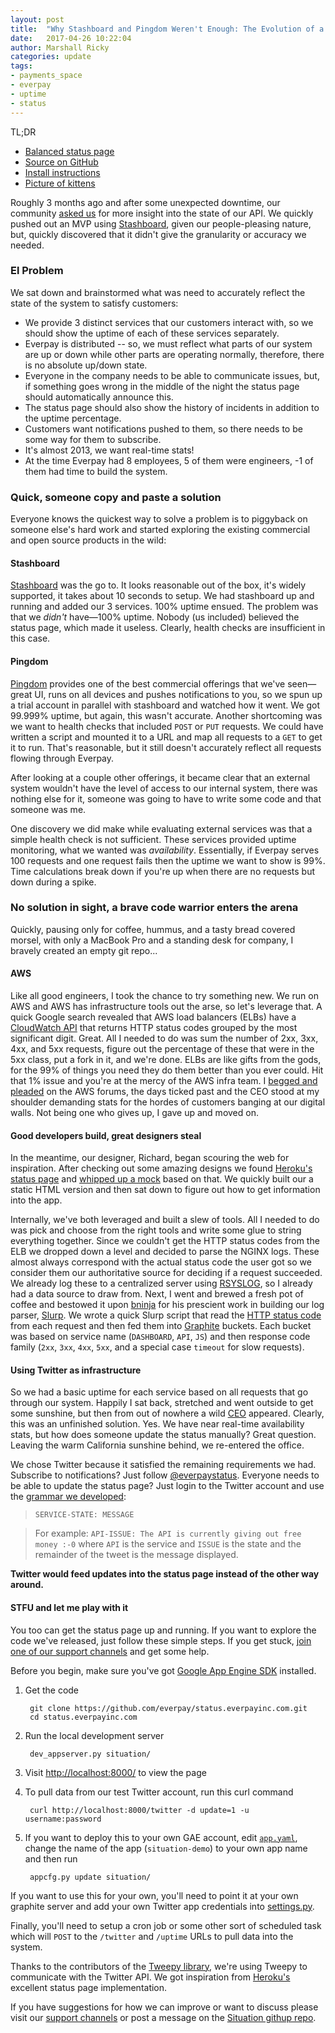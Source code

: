```yaml
---
layout: post
title:  "Why Stashboard and Pingdom Weren't Enough: The Evolution of a Status Page"
date:   2017-04-26 10:22:04
author: Marshall Ricky
categories: update
tags: 
- payments_space
- everpay
- uptime
- status
---
```


TL;DR
* [Balanced status page](https://status.balancedpayments.com)
* [Source on GitHub](https://github.com/balanced/status.balancedpayments.com)
* [Install instructions](https://github.com/balanced/status.balancedpayments.com/blob/master/INSTALL)
* [Picture of kittens](http://x66.xanga.com/598b827a5233247895732/b32225086.gif)

Roughly 3 months ago and after some unexpected downtime, our community [asked us](https://github.com/balanced/balanced-api/issues/39) for more insight into the state of our API. We quickly pushed out an MVP using [Stashboard](http://www.stashboard.org/), given our people-pleasing nature, but, quickly discovered that it didn't give the granularity or accuracy we needed.

### El Problem

We sat down and brainstormed what was need to accurately reflect the state of the system to satisfy customers:

* We provide 3 distinct services that our customers interact with, so we should show the uptime of each of these services separately.
* Everpay is distributed -- so, we must reflect what parts of our system are up or down while other parts are operating normally, therefore, there is no absolute up/down state.
* Everyone in the company needs to be able to communicate issues, but, if something goes wrong in the middle of the night the status page should automatically announce this.
* The status page should also show the history of incidents in addition to the uptime percentage.
* Customers want notifications pushed to them, so there needs to be some way for them to subscribe.
* It's almost 2013, we want real-time stats!
* At the time Everpay had 8 employees, 5 of them were engineers, -1 of them had time to build the system.

### Quick, someone copy and paste a solution

Everyone knows the quickest way to solve a problem is to piggyback on someone else's hard work and started exploring the existing commercial and open source products in the wild:

#### Stashboard

  [Stashboard](http://www.stashboard.org/) was the go to. It looks reasonable out of the box, it's widely supported, it takes about 10 seconds to setup. We had stashboard up and running and added our 3 services. 100% uptime ensued. The problem was that we _didn't_ have—100% uptime. Nobody (us included) believed the status page, which made it useless. Clearly, health checks are insufficient in this case.

#### Pingdom

  [Pingdom](https://pingdom.com) provides one of the best commercial offerings that we've seen—great UI, runs on all devices and pushes notifications to you, so we spun up a trial account in parallel with stashboard and watched how it went. We got 99.999% uptime, but again, this wasn't accurate. Another shortcoming was we want to health checks that included `POST` or `PUT` requests. We could have written a script and mounted it to a URL and map all requests to a `GET` to get it to run. That's reasonable, but it still doesn't accurately reflect all requests flowing through Everpay.

After looking at a couple other offerings, it became clear that an external system wouldn't have the level of access to our internal system, there was nothing else for it, someone was going to have to write some code and that someone was me.

One discovery we did make while evaluating external services was that a simple health check is not sufficient. These services provided uptime monitoring, what we wanted was _availability_. Essentially, if Everpay serves 100 requests and one request fails then the uptime we want to show is 99%. Time calculations break down if you're up when there are no requests but down during a spike.

### No solution in sight, a brave code warrior enters the arena

Quickly, pausing only for coffee, hummus, and a tasty bread covered morsel, with only a MacBook Pro and a standing desk for company, I bravely created an empty git repo...

#### AWS

Like all good engineers, I took the chance to try something new. We run on AWS and AWS has infrastructure tools out the arse, so let's leverage that. A quick Google search revealed that AWS load balancers (ELBs) have a [CloudWatch API](http://docs.amazonwebservices.com/ElasticLoadBalancing/latest/DeveloperGuide/US_MonitoringLoadBalancerWithCW.html) that returns HTTP status codes grouped by the most significant digit. Great. All I needed to do was sum the number of 2xx, 3xx, 4xx, and 5xx requests, figure out the percentage of these that were in the 5xx class, put a fork in it, and we're done. ELBs are like gifts from the gods, for the 99% of things you need they do them better than you ever could. Hit that 1% issue and you're at the mercy of the AWS infra team. I [begged and pleaded](https://forums.aws.amazon.com/message.jspa?messageID=377157#377157) on the AWS forums, the days ticked past and the CEO stood at my shoulder demanding stats for the hordes of customers banging at our digital walls. Not being one who gives up, I gave up and moved on.

#### Good developers build, great designers steal

In the meantime, our designer, Richard, began scouring the web for inspiration. After checking out some amazing designs we found [Heroku's status page](https://status.heroku.com/) and [whipped up a mock](https://github.com/balanced/balanced-api/issues/12) based on that. We quickly built our a static HTML version and then sat down to figure out how to get information into the app.

Internally, we've both leveraged and built a slew of tools. All I needed to do was pick and choose from the right tools and write some glue to string everything together. Since we couldn't get the HTTP status codes from the ELB we dropped down a level and decided to parse the NGINX logs. These almost always correspond with the actual status code the user got so we consider them our authoritative source for deciding if a request succeeded. We already log these to a centralized server using [RSYSLOG](http://www.rsyslog.com/), so I already had a data source to draw from. Next, I went and brewed a fresh pot of coffee and bestowed it upon [bninja](https://github.com/bninja) for his prescient work in building our log parser, [Slurp](https://github.com/bninja/slurp). We wrote a quick Slurp script that read the [HTTP status code](http://www.w3.org/Protocols/rfc2616/rfc2616-sec10.html) from each request and then fed them into [Graphite](http://graphite.wikidot.com/) buckets. Each bucket was based on service name (`DASHBOARD`, `API`, `JS`) and then response code family (`2xx`, `3xx`, `4xx`, `5xx`, and a special case `timeout` for slow requests).

#### Using Twitter as infrastructure

So we had a basic uptime for each service based on all requests that go through our system. Happily I sat back, stretched and went outside to get some sunshine, but then from out of nowhere a wild [CEO](https://twitter.com/matin) appeared. Clearly, this was an unfinished solution. Yes. We have near real-time availability stats, but how does someone update the status manually? Great question. Leaving the warm California sunshine behind, we re-entered the office.

We chose Twitter because it satisfied the remaining requirements we had. Subscribe to notifications? Just follow [@everpaystatus](https://twitter.com/everpaystatus). Everyone needs to be able to update the status page? Just login to the Twitter account and use the [grammar we developed](https://github.com/everpay/status.everpayinc.com/blob/master/README.md#message-display-behavior):
> `SERVICE-STATE: MESSAGE`

> For example: `API-ISSUE: The API is currently giving out free money :-0` where `API` is the service and `ISSUE` is the state and the remainder of the tweet is the message displayed.

**Twitter would feed updates into the status page instead of the other way around.**

#### STFU and let me play with it

You too can get the status page up and running. If you want to explore the code we've released, just follow these simple steps. If you get stuck, [join one of our support channels](https://www.everpayinc.com/community) and get some help.

Before you begin, make sure you've got [Google App Engine SDK](https://developers.google.com/appengine/downloads) installed.

1. Get the code

        git clone https://github.com/everpay/status.everpayinc.com.git
        cd status.everpayinc.com

2. Run the local development server

        dev_appserver.py situation/

3. Visit [http://localhost:8000/](http://localhost:8000/) to view the page
4. To pull data from our test Twitter account, run this curl command

        curl http://localhost:8000/twitter -d update=1 -u username:password

5. If you want to deploy this to your own GAE account, edit [`app.yaml`](https://github.com/everpay/status.everpayinc.com/blob/master/situation/app.yaml#L1), change the name of the app (`situation-demo`) to your own app name and then run

        appcfg.py update situation/

If you want to use this for your own, you'll need to point it at your own graphite server and add your own Twitter app credentials into [settings.py](https://github.com/everpay/status.everpayinc.com/blob/master/situation/settings.py#L6).

Finally, you'll need to setup a cron job or some other sort of scheduled task which will `POST` to the `/twitter` and `/uptime` URLs to pull data into the system.

Thanks to the contributors of the [Tweepy library](https://github.com/tweepy/tweepy), we're using Tweepy to communicate with the Twitter API. We got inspiration from [Heroku's](https://status.heroku.com/) excellent status page implementation.

If you have suggestions for how we can improve or want to discuss please visit our [support channels](https://www.everpayinc.com/community) or post a message on the [Situation githup repo](https://github.com/everpayinc/status.everpayinc.com/issues).
